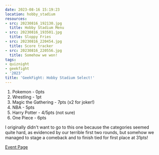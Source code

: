 ```yaml
---
date: 2023-08-16 15:19:23
location: hobby_stadium
resources:
- src: 20230816_192130.jpg
  title: Hobby Stadium Menu
- src: 20230816_193501.jpg
  title: Sloppy Fries
- src: 20230816_220454.jpg
  title: Score tracker
- src: 20230816_220556.jpg
  title: Somehow we won!
tags:
- quiznight
- geekfight
- '2023'
title: 'GeekFight: Hobby Stadium Select!'
---
```


1. Pokemon - 0pts
2. Wrestling - 1pt
3. Magic the Gathering - 7pts (x2 for joker!)
4. NBA - 5pts
5. Harry Potter - 4/5pts (not sure)
6. One Piece - 6pts

I originally didn't want to go to this one because the categories seemed quite hard, as evidenced by our terrible first two rounds, but somehow we managed to stage a comeback and to finish tied for first place at 31pts!

[Event Page](https://www.facebook.com/events/802411884916591/)